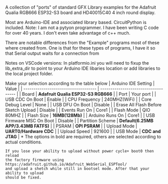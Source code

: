 A collection of "ports" of standard GFX Library examples for the Adafruit Qualia RGB666 ESP32-S3 board
and HD40015C40 4 inch round display.

Most are Arduino-IDE and associated library based. CircuitPython is included. Note: I am not
a pytyon programmer. I have been writing C code for over 40 years. I don't even take advantage
of c++ much.

There are notable differences from the "Example" programs most of these where created from. One 
is that for these types of programs, I have it so that Serial output waits for a connection from 

Notes on VSCode versions:
In platformio.ini you will need to fixup the lib_extra_dir to point to your Arduino IDE libaries location 
or add libraries to the local project folder.

Make your selection according to the table below
    | Arduino IDE Setting                  | Value                                |
    | ------------------------------------ | ------------------------------------ |
    | Board                                | **Adafruit Qualia ESP32-S3 RGB666**  |
    | Port                                 | Your port                            |
    | USB CDC On Boot                      | Enable                               |
    | CPU Frequency                        | 240MHZ(WiFi)                         |
    | Core Debug Level                     | None                                 |
    | USB DFU On Boot                      | Disable                              |
    | Erase All Flash Before Sketch Upload | Disable                              |
    | Events Run On                        | Core1                                |
    | Flash Mode                           | QIO 80MHZ                            |
    | Flash Size                           | **16MB(128Mb)**                      |
    | Arduino Runs On                      | Core1                                |
    | USB Firmware MSC On Boot             | Disable                              |
    | Partition Scheme                     | **Default(6.25MB APP/3.43MB FATFS)** |
    | PSRAM                                | **OPI PSRAM**                        |
    | Upload Mode                          | **UART0/Hardware CDC**               |
    | Upload Speed                         | 921600                               |
    | USB Mode                             | **CDC and JTAG**                     |
    * The options in bold are required, others are selected according to actual conditions.

    If you lose your ability to upload without power cycle+ boot0 then reload 
    the factory firmware using https://adafruit.github.io/Adafruit_WebSerial_ESPTool/
    and upload a shetch while still in bootsel mode. After that your ability to upload
    should be fixed.